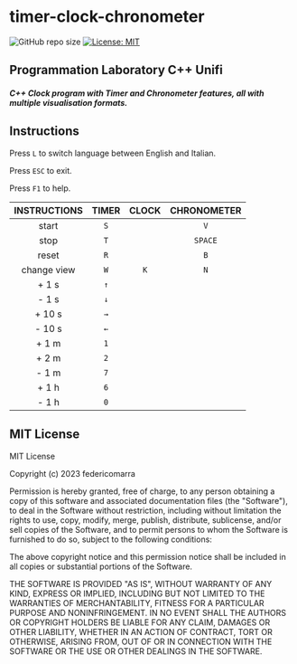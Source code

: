 # timer-clock-chronometer

![GitHub repo size](https://img.shields.io/github/repo-size/federicomarra/timer-clock-chronometer?color=55&label=project%20size&logo=55&logoColor=55%20B)
[![License: MIT](https://img.shields.io/badge/License-MIT-yellow.svg)](https://opensource.org/licenses/MIT)

## Programmation Laboratory  C++ Unifi

##### C++ Clock program with Timer and Chronometer features, all with multiple visualisation formats.

## Instructions

Press  `L`  to switch language between English and Italian.

Press `ESC` to exit.

Press `F1`  to help.

| INSTRUCTIONS | TIMER | CLOCK | CHRONOMETER |
|:------------:|:-----:|:-----:|:-----------:|
|    start     |  `S`  |       |     `V`     |
|     stop     |  `T`  |       |   `SPACE`   |
|    reset     |  `R`  |       |     `B`     |
| change view  |  `W`  |  `K`  |     `N`     |
|    +  1 s    |  `↑`  |       |             |
|    -  1 s    |  `↓`  |       |             |
|    + 10 s    |  `→`  |       |             |
|    - 10 s    |  `←`  |       |             |
|    +  1 m    |  `1`  |       |             |
|    +  2 m    |  `2`  |       |             |
|    -  1 m    |  `7`  |       |             |
|    +  1 h    |  `6`  |       |             |
|    -  1 h    |  `0`  |       |             |

## MIT License

MIT License

Copyright (c) 2023 federicomarra

Permission is hereby granted, free of charge, to any person obtaining a copy
of this software and associated documentation files (the "Software"), to deal
in the Software without restriction, including without limitation the rights
to use, copy, modify, merge, publish, distribute, sublicense, and/or sell
copies of the Software, and to permit persons to whom the Software is
furnished to do so, subject to the following conditions:

The above copyright notice and this permission notice shall be included in all
copies or substantial portions of the Software.

THE SOFTWARE IS PROVIDED "AS IS", WITHOUT WARRANTY OF ANY KIND, EXPRESS OR
IMPLIED, INCLUDING BUT NOT LIMITED TO THE WARRANTIES OF MERCHANTABILITY,
FITNESS FOR A PARTICULAR PURPOSE AND NONINFRINGEMENT. IN NO EVENT SHALL THE
AUTHORS OR COPYRIGHT HOLDERS BE LIABLE FOR ANY CLAIM, DAMAGES OR OTHER
LIABILITY, WHETHER IN AN ACTION OF CONTRACT, TORT OR OTHERWISE, ARISING FROM,
OUT OF OR IN CONNECTION WITH THE SOFTWARE OR THE USE OR OTHER DEALINGS IN THE
SOFTWARE.